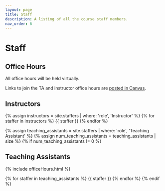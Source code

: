 ```yaml
---
layout: page
title: Staff
description: A listing of all the course staff members.
nav_order: 6
---
```


# Staff

## Office Hours 
All office hours will be held virtually.

Links to join the TA and instructor office hours are [posted in Canvas](https://northeastern.instructure.com/courses/133054/pages/office-hours).
## Instructors

{% assign instructors = site.staffers | where: 'role', 'Instructor' %}
{% for staffer in instructors %}
{{ staffer }}
{% endfor %}

{% assign teaching_assistants = site.staffers | where: 'role', 'Teaching Assistant' %}
{% assign num_teaching_assistants = teaching_assistants | size %}
{% if num_teaching_assistants != 0 %}
## Teaching Assistants
{% include officeHours.html %}

{% for staffer in teaching_assistants %}
{{ staffer }}
{% endfor %}
{% endif %}

